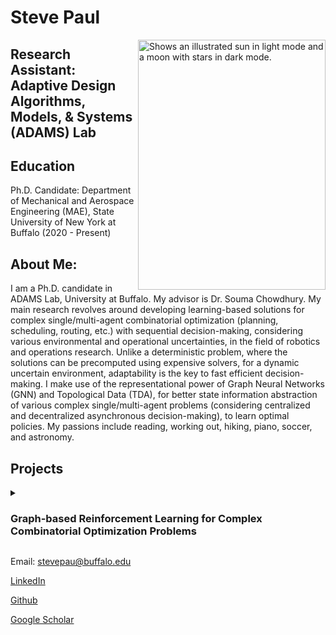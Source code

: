 # Steve Paul


<picture>
  <source media="(prefers-color-scheme: dark)" srcset="https://user-images.githubusercontent.com/39541194/179893972-5e803669-9b58-4531-bce8-45f0a7470f24.jpg">
  <img align="right" alt="Shows an illustrated sun in light mode and a moon with stars in dark mode." src="https://github.com/iamstevepaul/iamstevepaul.github.io/blob/main/github_page/IMG-8032-PhotoRoom.png-PhotoRoom.png" width="300" height="400">
</picture>



## Research Assistant: Adaptive Design Algorithms, Models, & Systems (ADAMS) Lab

## Education

Ph.D. Candidate: Department of Mechanical and Aerospace Engineering (MAE), State University of New York at Buffalo (2020 - Present)

## About Me: 
I am a Ph.D. candidate in ADAMS Lab, University at Buffalo. My advisor is Dr. Souma Chowdhury. My main research revolves around developing learning-based solutions for complex single/multi-agent combinatorial optimization (planning, scheduling, routing, etc.) with sequential decision-making, considering various environmental and operational uncertainties, in the field of robotics and operations research. Unlike a deterministic problem, where the solutions can be precomputed using expensive solvers, for a dynamic uncertain environment, adaptability is the key to fast efficient decision-making. I make use of the representational power of Graph Neural Networks (GNN) and Topological Data (TDA), for better state information abstraction of various complex single/multi-agent problems (considering centralized and decentralized asynchronous decision-making), to learn optimal policies. 
My passions include reading, working out, hiking, piano, soccer, and astronomy.



## Projects
<details>
 <summary><span style="cursor:pointer;">
    <h3>Graph-based Reinforcement Learning for Complex Combinatorial Optimization Problems</h3></span></summary>

  <details> 
     <summary><span style="cursor:pointer; background-color:yellow;"><h4><u>Capacitated Vehicle Routing Problem (CVRP)</u> -></h4></span></summary>
     <figure class="highlight">
        <pre>
            <code class="language-ruby" data-lang="ruby">
              <span class="nb"></span> <span class="s1">
                Description
                Formulation
                Learning architecture
                Results
                Publications
              </span>
            </code>
        </pre>
    </figure>
  </details>
  
   <details>
     <summary><span style="cursor:pointer; background-color:yellow;"><h4><u>Multi-Robot Task Allocation (MRTA)</u> -></h4></span></summary>
     <figure class="highlight">
        <pre>
            <code class="language-ruby" data-lang="ruby">
              <span class="nb"></span> <span class="s1">
                Description
                Formulation
                Learning architecture
                Results
                Publications
              </span>
            </code>
        </pre>
    </figure>
  </details>
  
   <details>
     <summary><span style="cursor:pointer; background-color:yellow;"><h4><u>Multi-Robot Task Allocation - Collective Transport</u> -></h4></span></summary>
     <figure class="highlight">
        <pre>
            <code class="language-ruby" data-lang="ruby">
              <span class="nb"></span> <span class="s1">
                Description
                Formulation
                Learning architecture
                Results
                Publications
              </span>
            </code>
        </pre>
    </figure>
     
  <iframe width="560" height="315" src="https://github.com/iamstevepaul/iamstevepaul.github.io/assets/39541194/b1c9ffa0-17c6-4486-965c-fa099431be79" frameborder="0" allowfullscreen></iframe>
  
  
  
  
  </details>
   <details>
     <summary><span style="cursor:pointer; background-color:yellow;"><h4><u>Urban Air Mobility (UAM) Fleet Scheduling</u> -></h4></span></summary>
     <figure class="highlight">
        <pre>
            <code class="language-ruby" data-lang="ruby">
              <span class="nb"></span> <span class="s1">
                Description
                Formulation
                Learning architecture
                Results
                Publications
              </span>
            </code>
        </pre>
    </figure>
  </details>
  
  <details>
    <summary><span style="cursor:pointer; background-color:yellow;"><h4><u>Power Network Reconfiguration</u> -></h4></span></summary>
     <figure class="highlight">
        <pre>
            <code class="language-ruby" data-lang="ruby">
              <span class="nb"></span> <span class="s1">
                Description
                Formulation
                Learning architecture
                Results
                Publications
              </span>
            </code>
        </pre>
    </figure>
  </details>

</details>







<!-- For more details see 
ic writing and formatting syntax](https://docs.github.com/en/github/writing-on-github/getting-started-with-writing-and-formatting-on-github/basic-writing-and-formatting-syntax). -->



Email: stevepau@buffalo.edu

[LinkedIn](https://www.linkedin.com/in/steve-paul-67699854/)

[Github](https://github.com/iamstevepaul)

[Google Scholar](https://scholar.google.com/citations?user=zRf7acsAAAAJ&hl=en&authuser=1)
